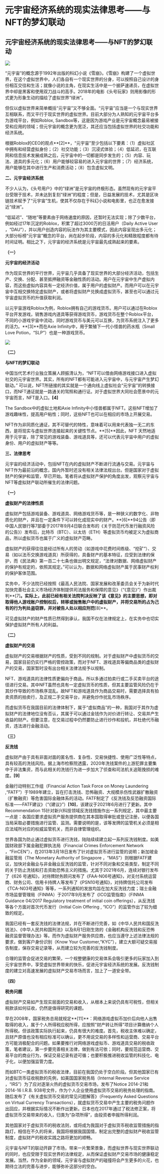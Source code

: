 # 元宇宙经济系统的现实法律思考——与NFT的梦幻联动


## 元宇宙经济系统的现实法律思考——与NFT的梦幻联动

![](c24b98112f6182f9023dce77298dc44.jpg)

“元宇宙”的概念源于1992年出版的科幻小说《雪崩》。《雪崩》构建了一个虚拟世界，在这个虚拟世界中，人们各自有一个现实世界的分身，可以按照自己设计的身份相互交往和生活；就像小说的主角，在现实生活中是一个披萨速递员，在虚拟世界中却是黑客和使用双刀战斗的高手。2018年的电影《头号玩家》则用影像的形式更为形象生动的描绘了虚拟世界“绿洲”。

 

但仅以虚拟世界来简单概括“元宇宙”又不够全面。“元宇宙”应当是一个与现实世界互相联系，而又平行于现实世界的虚拟世界。目前大部分为人熟知的元宇宙平台多为游戏平台，例如Roblox, Sandbox等，这是因为游戏产业是元宇宙概念最易被接受和应用的领域；但元宇宙的概念更为宽泛，其还应当包括虚拟世界的社交功能和经济系统。

 

根据Roblox的CEO的观点**[2]**，“元宇宙”至少包括以下要素：（1）虚拟社区中拥有和经营虚拟身份；（2）社交功能；（3）沉浸式体验；（4）低延迟，在互联网和信息技术发展成熟之后，元宇宙中的一切都是同步发生的；（5）内容、玩法、道具的多元化；（6）用户能够较容易的进入元宇宙的世界；（7）经济系统，用户能够在其中进行生产和消费活动；（8）包含虚拟文明。

 

**二、元宇宙经济系统** 

 

不少人认为，《头号用户》中的“绿洲”是元宇宙的终极形态。虽然现有的元宇宙平台受限于技术，并未达到复刻“绿洲”的程度；但是，日益发展的技术，尤其是区块链技术赋予了“元宇宙”生机，使其不仅存在于科幻小说和电影里，也正在愈发接近“绿洲”。

 

“低延迟”、“随地”等要素由于网络速度的原因，还暂时无法实现；除了少数平台，例如经过17年沉淀的Roblox，积累了超过3000万的日活用户（Daily Active User ，“DAU”），并以用户创造内容的玩法作为其主要模式，因此内容呈现出多元化；大部分标榜“元宇宙”概念的平台，尚在起步阶段，内容的多元化和精致程度都有待时间证明。相比之下，元宇宙的经济系统是元宇宙最先成熟起来的要素。

 

**（一）** 

**元宇宙的经济活动**

 

作为现实世界的平行世界，元宇宙几乎具备了现实世界的大部分经济活动，包括生产、交换、分配、甚至抵押融资等金融性质的活动。用户在元宇宙中生产虚拟内容，而这些虚拟内容具有一定经济价值，属于用户的虚拟财产。而用户可以在元宇宙中互相交换特定虚拟财产，或者将虚拟财产兑换成虚拟货币，甚至也可以通过元宇宙虚拟货币的升值获取利润。

 

以元宇宙游戏Roblox为例，Roblox拥有自己的游戏货币。用户可以通过在Roblox平台开发游戏，销售游戏内道具等获得游戏货币，游戏货币在整个Roblox平台，不同的小游戏宇宙中流动，同时游戏货币与美元可以互换，为货币系统注入了更多的活力。**[3]**而在Axie Infinity中，用于繁殖下一代小怪兽的药水瓶（Small Love Potion，“SLP”）也是一种游戏货币。

   



![](C:\Users\asus\Desktop\每日工作\关键词搜索10篇\7.8\20220707-1-shijing520\e9956550398f78666186f6edc2ad16f.png)

**（二）** 

**与NFT的梦幻联动**

 

中国当代艺术行业独立策展人顾振清认为，“NFT可以借由网络游戏接口进入虚拟社交的元宇宙世界。其实，所有的NFT都有可能进入元宇宙中，与元宇宙产生梦幻联动。” 可以说，NFT所链接的其实就是一个通向线上虚拟社会“元宇宙”的转换接口，而NFT通证就是一路通关的驾照和通行证。对于虚拟世界大同社会愿景中的元宇宙而言，NFT是入口。**[4]**

 

The Sandbox中的虚拟土地和Axie Infinity中小怪兽都属于NFT。这些NFT增加了游戏趣味性，提高用户粘性；同时，这些NFT也可以在相应的市场上开展交易。

 

NFT作为非同质化通证，其不可替代的特性，意味着可以用来代表独一无二的东西，是将现实与虚拟世界连接起来的关键性节点。**[5]**因此，NFT 天然地适用于元宇宙，除了常见的游戏装备、游戏道具等，还可以代表元宇宙中用户的虚拟身份、用户的虚拟财产等等。

 

**三、法律思考** 

 

元宇宙的经济活动中，包括NFT在内的虚拟财产不断进行流通与交易。元宇宙与NFT作为最前沿的概念，国内外暂时还没有相关法律法规出台。但是国家对于虚拟财产的保护和监管，早已开始。笔者将从虚拟财产保护的角度出发，观察元宇宙与NFT等虚拟财产联动所催生的法律问题。

 

**（一）** 

**虚拟财产的法律性质**

 

虚拟财产包括游戏装备、游戏道具、网络游戏货币等，是一种狭义的数字化、非物质化的财产，并且在一定条件下可以转化成现实中的财产。**[6]**94公告（即中国人民银行等7部委于2017年9月4日联合发布的《关于防范代币发行融资风险的公告》）发布后，比特币（BTC）、以太坊（ETH）等虚拟货币均被定义为虚拟商品，所以虚拟货币也属于广义的虚拟财产范畴。

 

虚拟财产的获得往往是经过所有人的劳动（如游戏中花费时间练级、“挖矿”）、交易（如以法币交换游戏道具）所获得的，具备财产的基本特征，应受到法律的保护，而《民法典》第一百二十七条也做出明文规定，“法律对数据、网络虚拟财产的保护有规定的，依照其规定。”可以认为，数据和网络虚拟财产属于民事财产权利的保护客体范围。

 

实务中，不少法院已经按照《最高人民法院、国家发展和改革委员会关于为新时代加快完善社会主义市场经济体制提供司法服务和保障的意见》（“《意见》”）作出裁判**[7]**。实际上，此前已经有相关法院判决反映了该《意见》的主要思想，即对取得他人游戏账户控制权后，转移或抛售账户中的虚拟财产，并将交易所的占为己有的行为判处盗窃罪，并对被告人处以相应刑罚**[8]**。

 

可见虚拟财产的财产性质已然得到承认，我国不仅在法律规定上，在实务中也切实保护虚拟财产所有人的利益。

 

**（二）** 

**虚拟财产的交易**

 

虚拟财产的交易根据财产的性质，受到不同的规制。对于虚拟财产中虚拟货币的交易，国家目前仍实行严格的管控政策，而对于NFT、游戏道具等偏商品类的虚拟财产的交易，国家暂时没有出台相关法律法规予以规制。

 

NFT、游戏道具的法律性质更偏向于商品，所以多通过拍卖行或二手买卖平台的途径进行交易。其中NFT虽然也具有一定虚拟货币的性质，但其主要监管风险仍在于其炒作导致的市场秩序混乱。故NFT和游戏道具作为商品交易时，需要选择具有拍卖资质的拍卖行，及正规二手交易平台，并避免炒作扰乱市场秩序。

 

而虚拟货币在我国目前的法律体制下，属于“虚拟商品”的一种，我国对于其作为虚拟财产的法律地位没有否认，其属于可以通过金钱作为对价进行转让、交易并产生收益的财产。但要注意，在交易过程中仍然要防止进行炒作和投机，并杜绝代币融资，违法进行金融活动。

 

**（三）** 

**反洗钱**

 

虚拟财产由于具有非面对面的匿名性、复杂性、交易快捷性、使用广泛性等特点，具有较高的洗钱风险。据上海市检察院透露，2020年洗钱案件的上游犯罪主要集中于非法集资，而与此相关的洗钱行为进一步加大了侦查和司法机关追赃挽损的难度。**[9]**

 

金融行动特别工作组（Financial Action Task Force on Money Laundering ,“FATF”）于1989年建立，旨在打击洗钱、恐怖融资、大规模杀伤性武器扩散融资（扩散融资）等危害国际金融体系的活动。FATF制定了《反洗钱及反恐融资国际标准——FATF建议》（“《建议》”）**[10]**，该建议于2021年6月进行了更新。其中Recommendation 15针对新兴科技领域反洗钱措施作出一系列规定，其中最主要一点是：各国应要求虚拟资产服务提供商在其本国取得审批或登记注册，以便各国当局采取必要措施进行监管、监测。需要说明的是，该等发牌的监管机关必须是相应法域所对应的权威监管机关，而非自律管理组织。

 

世界各国为防止通过虚拟货币进行洗钱，陆陆续续建立起一系列反洗钱制度。如美国财政部下属金融犯罪执法局（Financial Crimes Enforcement Network ，“FinCEN”），在2013年3月18日发布了针对虚拟货币进行监管的说明；新加坡金融监管局（The Monetary Authority of Singapore ，“MAS”）则根据FATF建议，加快对金融业与非金融业反洗钱的监管，针对不同对象和交易类型，制定不同的关于防止洗钱和打击资助恐怖主义的措施。尤其于2021年6月，连续对银行发布了《626 号通知》，对持牌财务顾问发布了《FAA-N06号通知》，对支付系统运营商、财务公司、信用卡持牌人等发布了《PSN10号通知》，对持牌信托公司发布《TCA-N03号通知》等等，一系列通知的发放均旨在加大反洗钱力度；瑞士金融市场监督管理局（FINMA）于2017年9月发布了《ICO监管指南》（FINMA Guidance 04/2017 Regulatory treatment of initial coin offerings），从反洗钱等各个方面对首次代币发行（Initial Coin Offering , “ICO”）的监管作出了较为细致的规定。

 

我国已经有一套反洗钱的法律法规，并在不断进行完善，如《中华人民共和国反洗钱法》、《中华人民共和国刑法》以及8月1日刚生效的《金融机构反洗钱和反恐怖融资监督管理办法》等。而作为虚拟财产服务供应商，也应当遵守上述法律法规的要求，做到客户身份识别（Know Your Customer,“KYC”），建立大额可疑交易报告制度，保存交易记录等，从而建立较为完善的反洗钱制度。

 

合理的监管会促进交易的繁荣，一个规整健康的交易体系会吸引更多的玩家加入到元宇宙世界中，享受虚拟世界带来的快乐，促进元宇宙经济系统的发展。反洗钱制度的建立对高速发展的虚拟财产交易市场而言，加上了一道安全带。

 

**（四）** 

**税务问题**

 

虚拟财产交易如产生现实层面的交易和收入，从根本上来说仍具有可税性，但相关税款该如何征收，仍然是值得研究的课题。

 

早在2008年，国家税务总局就规定**[11]**：网络游戏虚拟币加价后向他人出售取得的收入，属于个人所得税应税所得，应按照"财产转让所得"项目计算缴纳个人所得税。但该政策实际执行起来，仍具有很大的难度。首先，税收主体难以确定，且财产原值也没有相应标准可以确认，更不用说交易的多样性和运营商、交易平台方可能消极配合的问题。如果要推行对网络游戏虚拟币、游戏道具交易的税收政策，笔者建议，第一步要完善相关法律，做到有法可依；同时，要规范运营商、交易平台的商业行为，保证交易记录有迹可循；也要积极推进税收监管的科技化、电子化，以便加强监管力度。

 

而如BTC一类虚拟货币的税收法律，目前在我国仍处于空白阶段。但其他国家已有对虚拟货币征收税款的先例，如美国国家税务局（Internal Revenue Service ，“IRS”）为了应对逐渐火热的虚拟货币交易市场，发布了Notice 2014-21和2014-16 I.R.B. 938号文件，作为个人企业使用虚拟货币交易的税务处理的指南。随后发布了《有关虚拟货币交易的常见问题解答》（Frequently Asked Questions on Virtual Currency Transactions），就虚拟货币交易中产生主要的税务问题作出回应，并根据实际情况不断作出更新。日本也在2017年通过了税法修正案，将虚拟货币交易带来的收入，归类为“杂项所得”，由投资者申报所得利润。

 

其他国家对于虚拟货币的税收法则，或将成为我国对于虚拟货币税收监管措施的指路灯，相信在不久的将来，我国将根据我国国情，制定出完整的虚拟财产税收监管制度，虚拟财产的税收实践之路将更加的顺畅。

元宇宙与NFT的联动开辟了市场，带来一片繁荣景象，而虚拟世界与现实世界联动的同时，也应受限于现实世界的法律规定，从而保证虚拟财产交易市场的健康稳定发展。当然，作为全新的领域，元宇宙与虚拟财产的碰撞将会产生更多的火花，也期待立法的完善与进步，能够弥补这部分的空白。
